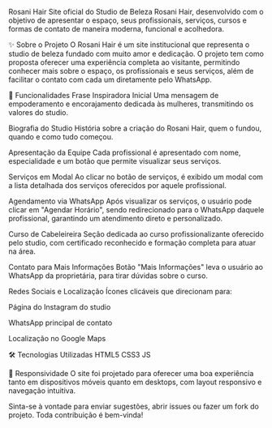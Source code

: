 Rosani Hair
Site oficial do Studio de Beleza Rosani Hair, desenvolvido com o objetivo de apresentar o espaço, seus profissionais, serviços, cursos e formas de contato de maneira moderna, funcional e acolhedora.

✨ Sobre o Projeto
O Rosani Hair é um site institucional que representa o studio de beleza fundado com muito amor e dedicação. O projeto tem como proposta oferecer uma experiência completa ao visitante, permitindo conhecer mais sobre o espaço, os profissionais e seus serviços, além de facilitar o contato com cada um diretamente pelo WhatsApp.

🎯 Funcionalidades
Frase Inspiradora Inicial
Uma mensagem de empoderamento e encorajamento dedicada às mulheres, transmitindo os valores do studio.

Biografia do Studio
História sobre a criação do Rosani Hair, quem o fundou, quando e como tudo começou.

Apresentação da Equipe
Cada profissional é apresentado com nome, especialidade e um botão que permite visualizar seus serviços.

Serviços em Modal
Ao clicar no botão de serviços, é exibido um modal com a lista detalhada dos serviços oferecidos por aquele profissional.

Agendamento via WhatsApp
Após visualizar os serviços, o usuário pode clicar em "Agendar Horário", sendo redirecionado para o WhatsApp daquele profissional, garantindo um atendimento direto e personalizado.

Curso de Cabeleireira
Seção dedicada ao curso profissionalizante oferecido pelo studio, com certificado reconhecido e formação completa para atuar na área.

Contato para Mais Informações
Botão "Mais Informações" leva o usuário ao WhatsApp da proprietária, para tirar dúvidas sobre o curso.

Redes Sociais e Localização
Ícones clicáveis que direcionam para:

Página do Instagram do studio

WhatsApp principal de contato

Localização no Google Maps

🛠️ Tecnologias Utilizadas
HTML5
CSS3
JS

📱 Responsividade
O site foi projetado para oferecer uma boa experiência tanto em dispositivos móveis quanto em desktops, com layout responsivo e navegação intuitiva.

Sinta-se à vontade para enviar sugestões, abrir issues ou fazer um fork do projeto. Toda contribuição é bem-vinda!
